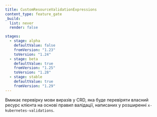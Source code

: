 ```yaml
---
title: CustomResourceValidationExpressions
content_type: feature_gate
_build:
  list: never
  render: false

stages:
  - stage: alpha 
    defaultValue: false
    fromVersion: "1.23"
    toVersion: "1.24"
  - stage: beta
    defaultValue: true
    fromVersion: "1.25"  
    toVersion: "1.28" 
  - stage: stable
    defaultValue: true
    fromVersion: "1.29"  
---
```

Вмикає перевірку мови виразів у CRD, яка буде перевіряти власний ресурс клієнта на основі правил валідації, написаних у розширенні `x-kubernetes-validations`.
